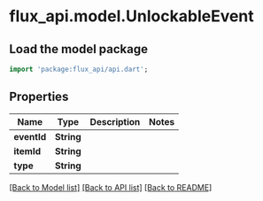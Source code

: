 # flux_api.model.UnlockableEvent

## Load the model package
```dart
import 'package:flux_api/api.dart';
```

## Properties
Name | Type | Description | Notes
------------ | ------------- | ------------- | -------------
**eventId** | **String** |  | 
**itemId** | **String** |  | 
**type** | **String** |  | 

[[Back to Model list]](../README.md#documentation-for-models) [[Back to API list]](../README.md#documentation-for-api-endpoints) [[Back to README]](../README.md)


